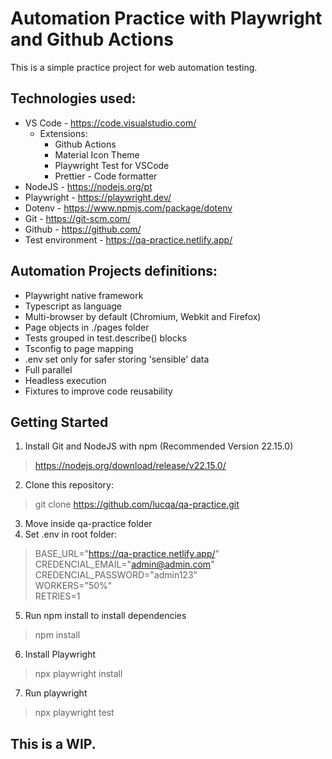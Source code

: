 # Automation Practice with Playwright and Github Actions
This is a simple practice project for web automation testing.
## Technologies used:
- VS Code - https://code.visualstudio.com/
    - Extensions: 
        - Github Actions
        - Material Icon Theme
        - Playwright Test for VSCode
        - Prettier - Code formatter
- NodeJS - https://nodejs.org/pt
- Playwright - https://playwright.dev/
- Dotenv - https://www.npmjs.com/package/dotenv
- Git - https://git-scm.com/
- Github - https://github.com/
- Test environment - https://qa-practice.netlify.app/
## Automation Projects definitions:
- Playwright native framework
- Typescript as language
- Multi-browser by default (Chromium, Webkit and Firefox)
- Page objects in ./pages folder
- Tests grouped in test.describe() blocks
- Tsconfig to page mapping
- .env set only for safer storing 'sensible' data
- Full parallel
- Headless execution
- Fixtures to improve code reusability
## Getting Started
1. Install Git and NodeJS with npm (Recommended Version 22.15.0)
> https://nodejs.org/download/release/v22.15.0/

2. Clone this repository:
> git clone https://github.com/lucqa/qa-practice.git

3. Move inside qa-practice folder
4. Set .env in root folder:

>BASE_URL="https://qa-practice.netlify.app/" \
>CREDENCIAL_EMAIL="admin@admin.com" \
> CREDENCIAL_PASSWORD="admin123" \
> WORKERS="50%" \
> RETRIES=1
>
5. Run npm install to install dependencies
> npm install
6. Install Playwright
> npx playwright install
7. Run playwright
> npx playwright test
## This is a WIP.
